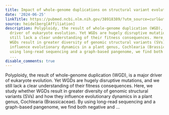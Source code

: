 ```yaml
---
title: Impact of whole-genome duplications on structural variant evolution in Cochlearia
date: '2024-06-25'
linkTitle: https://pubmed.ncbi.nlm.nih.gov/38918389/?utm_source=curl&utm_medium=rss&utm_campaign=pubmed-2&utm_content=1FakS-2QOkCT8HsMOQP1bCRQ4YzyumYOmxmF0moLsQ3dFB1E9V&fc=20220326224207&ff=20240626181739&v=2.18.0.post9+e462414
source: heidelberg[Affiliation]
description: Polyploidy, the result of whole-genome duplication (WGD), is a major
  driver of eukaryote evolution. Yet WGDs are hugely disruptive mutations, and we
  still lack a clear understanding of their fitness consequences. Here, we study whether
  WGDs result in greater diversity of genomic structural variants (SVs) and how they
  influence evolutionary dynamics in a plant genus, Cochlearia (Brassicaceae). By
  using long-read sequencing and a graph-based pangenome, we find both negative and
  ...
disable_comments: true
---
```

Polyploidy, the result of whole-genome duplication (WGD), is a major driver of eukaryote evolution. Yet WGDs are hugely disruptive mutations, and we still lack a clear understanding of their fitness consequences. Here, we study whether WGDs result in greater diversity of genomic structural variants (SVs) and how they influence evolutionary dynamics in a plant genus, Cochlearia (Brassicaceae). By using long-read sequencing and a graph-based pangenome, we find both negative and ...